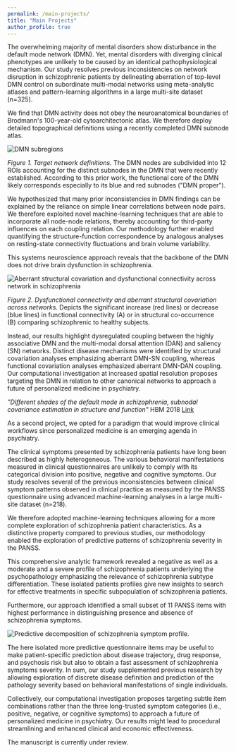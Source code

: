 ```yaml
---
permalink: /main-projects/
title: "Main Projects"
author_profile: true
---
```


The overwhelming majority of mental disorders show disturbance in the default mode network (DMN). Yet, mental disorders with diverging clinical phenotypes are unlikely to be caused by an identical pathophysiological mechanism. Our study resolves previous inconsistencies on network disruption in schizophrenic patients by delineating aberration of top-level DMN control on subordinate multi-modal networks using meta-analytic atlases and pattern-learning algorithms in a large multi-site dataset (n=325).


We find that DMN activity does not obey the neuroanatomical boundaries of Brodmann's 100-year-old cytoarchitectonic atlas. We therefore deploy detailed topographical definitions using a recently completed DMN subnode atlas.


<img src="{{ site.url }}{{ site.baseurl }}/images/dmn.png" alt="DMN subregions">


*Figure 1. Target network definitions.*
The DMN nodes are subdivided into 12 ROIs accounting for the distinct subnodes in the DMN that were recently established. According to this prior work, the functional core of the DMN likely corresponds especially to its blue and red subnodes ("DMN proper").


We hypothesized that many prior inconsistencies in DMN findings can be explained by the reliance on simple linear correlations between node pairs. We therefore exploited novel machine-learning techniques that are able to incorporate all node-node relations, thereby accounting for third-party influences on each coupling relation. Our methodology further enabled quantifying the structure-function correspondence by analogous analyses on resting-state connectivity fluctuations and brain volume variability.


This systems neuroscience approach reveals that the backbone of the DMN does not drive brain dysfunction in schizophrenia.


<img src="{{ site.url }}{{ site.baseurl }}/images/results.jpg" alt="Aberrant structural covariation and dysfunctional connectivity across network in schizophrenia">


*Figure 2. Dysfunctional connectivity and aberrant structural covariation across networks.*
Depicts the significant increase (red lines) or decrease (blue lines) in functional connectivity (A) or in structural co-occurrence (B) comparing schizophrenic to healthy subjects.


Instead, our results highlight dysregulated coupling between the highly associative DMN and the multi-modal dorsal attention (DAN) and saliency (SN) networks. Distinct disease mechanisms were identified by structural covariation analyses emphasizing aberrant DMN-SN coupling, whereas functional covariation analyses emphasized aberrant DMN-DAN coupling. Our computational investigation at increased spatial resolution proposes targeting the DMN in relation to other canonical networks to approach a future of personalized medicine in psychiatry.


*"Different shades of the default mode in schizophrenia, subnodal covariance estimation
in structure and function"* HBM 2018
[Link](https://onlinelibrary.wiley.com/doi/abs/10.1002/hbm.23870)


As a second project, we opted for a paradigm that would improve clinical workflows since personalized medicine is an emerging agenda in psychiatry.


The clinical symptoms presented by schizophrenia patients have long been described as highly heterogeneous. The various behavioral manifestations measured in clinical questionnaires are unlikely to comply with its categorical division into positive, negative and cognitive symptoms. Our study resolves several of the previous inconsistencies between clinical symptom patterns observed in clinical practice as measured by the PANSS questionnaire using advanced machine-learning analyses in a large multi-site dataset (n=218).


We therefore adopted machine-learning techniques allowing for a more complete exploration of schizophrenia patient characteristics. As a distinctive property compared to previous studies, our methodology enabled the exploration of predictive patterns of schizophrenia severity in the PANSS.


This comprehensive analytic framework revealed a negative as well as a moderate and a severe profile of schizophrenia patients underlying the psychopathology emphasizing the relevance of schizophrenia subtype differentiation. These isolated patients profiles give new insights to search for effective treatments in specific subpopulation of schizophrenia patients.


Furthermore, our approach identified a small subset of 11 PANSS items with highest performance in distinguishing presence and absence of schizophrenia symptoms.


<img src="{{ site.url }}{{ site.baseurl }}/images/Panss.jpg" alt="Predictive decomposition of schizophrenia symptom profile.">


The here isolated more predictive questionnaire items may be useful to make patient-specific prediction about disease trajectory, drug response, and psychosis risk but also to obtain a fast assessment of schizophrenia symptoms severity. In sum, our study supplemented previous research by allowing exploration of discrete disease definition and prediction of the pathology severity based on behavioral manifestations of single individuals.



Collectively, our computational investigation proposes targeting subtle item combinations rather than the three long-trusted symptom categories (i.e., positive, negative, or cognitive symptoms) to approach a future of personalized medicine in psychiatry. Our results might lead to procedural streamlining and enhanced clinical and economic effectiveness.

The manuscript is currently under review.
